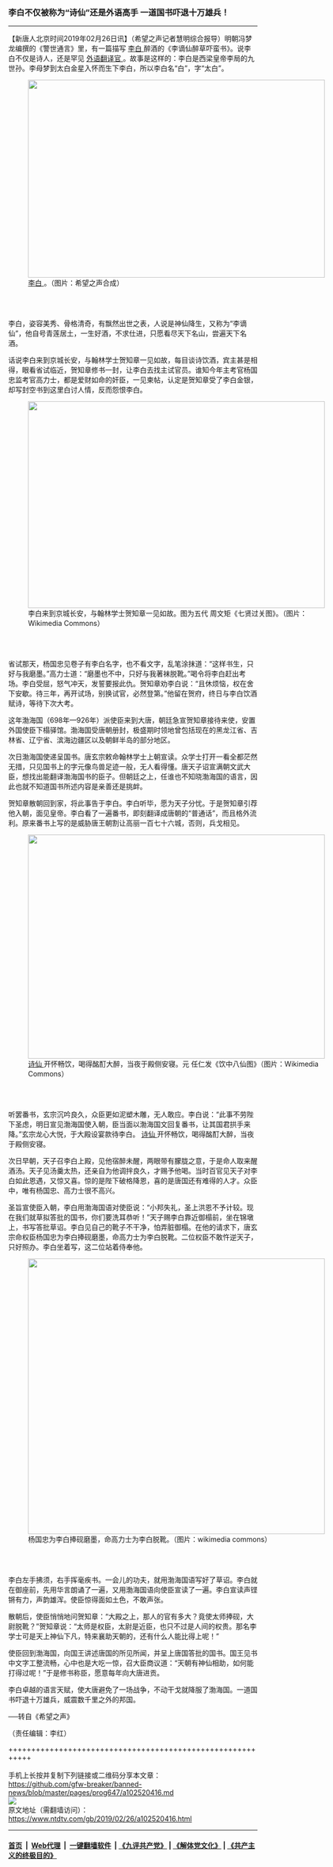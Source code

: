 ### 李白不仅被称为“诗仙”还是外语高手 一道国书吓退十万雄兵！
------------------------

<div class="post_content">
 <p>
  【新唐人北京时间2019年02月26日讯】（希望之声记者慧明综合报导）明朝冯梦龙编撰的《警世通言》里，有一篇描写
  <a href="https://www.ntdtv.com/gb/李白.htm">
   李白
  </a>
  醉酒的《李谪仙醉草吓蛮书》。说李白不仅是诗人，还是罕见
  <a href="https://www.ntdtv.com/gb/外语翻译官.htm">
   外语翻译官
  </a>
  。故事是这样的：李白是西梁皇帝李局的九世孙。李母梦到太白金星入怀而生下李白，所以李白名“白”，字“太白”。
 </p>
 <figure class="wp-caption alignnone" id="attachment_102520421" style="width: 600px">
  <img alt="" class="size-full wp-image-102520421" height="400" src="https://www.ntdtv.com/assets/uploads/2019/02/412px-libai-touxiang-.jpg" width="600"/>
  <br/><figcaption class="wp-caption-text">
   <a href="https://www.ntdtv.com/gb/李白.htm">
    李白
   </a>
   。（图片：希望之声合成）
  </figcaption><br/>
 </figure><br/>
 <p>
  李白，姿容美秀、骨格清奇，有飘然出世之表，人说是神仙降生，又称为“李谪仙”，他自号青莲居土，一生好酒，不求仕进，只愿看尽天下名山，尝遍天下名酒。
 </p>
 <p>
  话说李白来到京城长安，与翰林学士贺知章一见如故，每目谈诗饮酒，宾主甚是相得，眼看省试临近，贺知章修书一封，让李白去找主试官员。谁知今年主考官杨国忠监考官高力士，都是爱财如命的奸臣，一见柬帖，认定是贺知章受了李白金银，却写封空书到这里白讨人情，反而怨恨李白。
 </p>
 <figure class="wp-caption alignnone" id="attachment_102520422" style="width: 600px">
  <img alt="" class="size-full wp-image-102520422" height="418" src="https://www.ntdtv.com/assets/uploads/2019/02/deb4f154aafaaa1d80ef49e351094296-600x418.jpg" width="600"/>
  <br/><figcaption class="wp-caption-text">
   李白来到京城长安，与翰林学士贺知章一见如故。图为五代 周文矩《七贤过关图》。（图片：Wikimedia Commons）
  </figcaption><br/>
 </figure><br/>
 <p>
  省试那天，杨国忠见卷子有李白名字，也不看文字，乱笔涂抹道：“这样书生，只好与我磨墨。”高力士道：“磨墨也不中，只好与我著袜脱靴。”喝令将李白赶出考场。李白受屈，怒气冲天，发誓要报此仇。贺知章劝李白说：“且休烦恼，权在舍下安歇。待三年，再开试场，别换试官，必然登第。”他留在贺府，终日与李白饮酒赋诗，等待下次大考。
 </p>
 <p>
  这年渤海国（698年—926年）派使臣来到大唐，朝廷急宣贺知章接待来使，安置外国使臣下榻驿馆。渤海国受唐朝册封，极盛期时领地曾包括现在的黑龙江省、吉林省、辽宁省、滨海边疆区以及朝鲜半岛的部分地区。
 </p>
 <p>
  次日渤海国使递呈国书。唐玄宗敕命翰林学士上朝宣读。众学士打开一看全都茫然无措，只见国书上的字元像鸟兽足迹一般，无人看得懂。唐天子诏宣满朝文武大臣，想找出能翻译渤海国书的臣子。但朝廷之上，任谁也不知晓渤海国的语言，因此也就不知道国书所述内容是亲善还是挑衅。
 </p>
 <p>
  贺知章散朝回到家，将此事告于李白。李白听毕，愿为天子分忧。于是贺知章引荐他入朝，面见皇帝。李白看了一遍番书，即刻翻译成唐朝的“普通话”，而且格外流利。原来番书上写的是威胁唐王朝割让高丽一百七十六城，否则，兵戈相见。
 </p>
 <figure class="wp-caption alignnone" id="attachment_102520419" style="width: 600px">
  <img alt="" class="size-full wp-image-102520419" height="453" src="https://www.ntdtv.com/assets/uploads/2019/02/5a80d74ea2fd765ec738b157ab1d33c8-600x453.jpg" width="600"/>
  <br/><figcaption class="wp-caption-text">
   <a href="https://www.ntdtv.com/gb/诗仙.htm">
    诗仙
   </a>
   开怀畅饮，喝得酩酊大醉，当夜于殿侧安寝。元 任仁发《饮中八仙图》（图片：Wikimedia Commons）
  </figcaption><br/>
 </figure><br/>
 <p>
  听罢番书，玄宗沉吟良久，众臣更如泥塑木雕，无人敢应。李白说：“此事不劳陛下圣虑，明日宣见渤海国使入朝，臣当面以渤海国文回复番书，让其国君拱手来降。”玄宗龙心大悦，于大殿设宴款待李白。
  <a href="https://www.ntdtv.com/gb/诗仙.htm">
   诗仙
  </a>
  开怀畅饮，喝得酩酊大醉，当夜于殿侧安寝。
 </p>
 <p>
  次日早朝，天子召李白上殿，见他宿醉未醒，两眼带有朦胧之意，于是命人取来醒酒汤。天子见汤羹太热，还亲自为他调拌良久，才赐予他喝。当时百官见天子对李白如此恩遇，又惊又喜。惊的是陛下破格降恩，喜的是唐国还有难得的人才。众臣中，唯有杨国忠、高力士很不高兴。
 </p>
 <p>
  圣旨宣使臣入朝，李白用渤海国语对使臣说：“小邦失礼，圣上洪恩不予计较。现在我们就草拟答批的国书，你们要洗耳恭听！”天子赐李白靠近御榻前，坐在锦墩上，书写答批草诏。李白见自己的靴子不干净，怕弄脏御榻。在他的请求下，唐玄宗命权臣杨国忠为李白捧砚磨墨，命高力士为李白脱靴。二位权臣不敢忤逆天子，只好照办。李白坐着写，这二位站着侍奉他。
 </p>
 <figure class="wp-caption alignnone" id="attachment_102520423" style="width: 600px">
  <img alt="" class="size-full wp-image-102520423" height="557" src="https://www.ntdtv.com/assets/uploads/2019/02/lempereur-minghuang-regardant-li-bai-600x557.jpg" width="600"/>
  <br/><figcaption class="wp-caption-text">
   杨国忠为李白捧砚磨墨，命高力士为李白脱靴。（图片：wikimedia commons）
  </figcaption><br/>
 </figure><br/>
 <p>
  李白左手拂须，右手挥毫疾书。一会儿的功夫，就用渤海国语写好了草诏。李白就在御座前，先用华言朗诵了一遍，又用渤海国语向使臣宣读了一遍。李白宣读声铿锵有力，声韵雄浑。使臣惊得面如土色，不敢声张。
 </p>
 <p>
  散朝后，使臣悄悄地问贺知章：“大殿之上，那人的官有多大？竟使太师捧砚，大尉脱靴？”贺知章说：“太师是权臣，太尉是近臣，也只不过是人间的权贵。那名李学士可是天上神仙下凡，特来襄助天朝的，还有什么人能比得上呢！”
 </p>
 <p>
  使臣回到渤海国，向国王讲述唐国的所见所闻，并呈上唐国答批的国书。国王见书中文字工整流畅，心中也是大吃一惊，召大臣商议道：“天朝有神仙相助，如何能打得过呢！”于是修书称臣，愿意每年向大唐进贡。
 </p>
 <p>
  李白卓越的语言天赋，使大唐避免了一场战争，不动干戈就降服了渤海国。一道国书吓退十万雄兵，威震数千里之外的邦国。
 </p>
 <p>
  ──转自《希望之声》
 </p>
 <p>
  （责任编辑：李红）
 </p>
 <div class="single_ad">
 </div>
</div>

+++++++++++++++++++++++++++++++++++++++++++++++++++++++++++<br/><br/>
手机上长按并复制下列链接或二维码分享本文章：<br/>
https://github.com/gfw-breaker/banned-news/blob/master/pages/prog647/a102520416.md <br/>
<a href='https://github.com/gfw-breaker/banned-news/blob/master/pages/prog647/a102520416.md'><img src='https://github.com/gfw-breaker/banned-news/blob/master/pages/prog647/a102520416.md.png'/></a> <br/>
原文地址（需翻墙访问）：https://www.ntdtv.com/gb/2019/02/26/a102520416.html


------------------------
#### [首页](https://github.com/gfw-breaker/banned-news/blob/master/README.md) &nbsp;|&nbsp; [Web代理](https://github.com/labour-camp/helloworld) &nbsp;|&nbsp; [一键翻墙软件](https://github.com/gfw-breaker/nogfw/blob/master/README.md) &nbsp;| [《九评共产党》](https://github.com/gfw-breaker/9ping.md/blob/master/README.md#九评之一评共产党是什么) | [《解体党文化》](https://github.com/gfw-breaker/jtdwh.md/blob/master/README.md) | [《共产主义的终极目的》](https://github.com/gfw-breaker/gczydzjmd.md/blob/master/README.md)

